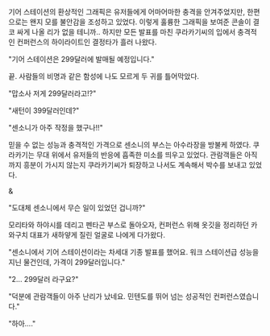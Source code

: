 기어 스테이션의 환상적인 그래픽은 유저들에게 어마어마한 충격을 안겨주었지만, 한편으로는 왠지 모를 불안감을 조성하고 있었다. 
이렇게 훌륭한 그래픽을 보여준 콘솔이 결코 싸게 나올 리가 없을 테니까.. 
하지만 모든 발표를 마친 쿠라카기씨의 입에서 충격적인 컨퍼런스의 하이라이트인 결정타가 흘러 나왔다. 

"기어 스테이션은 299달러에 발매될 예정입니다." 

끝. 
사람들의 비명과 같은 함성에 나도 모르게 두 귀를 틀어막았다. 

"맙소사 저게 299달러라고!?" 

"새턴이 399달러인데?" 

"센소니가 아주 작정을 했구나!!" 

믿을 수 없는 성능과 충격적인 가격으로 센소니의 부스는 아수라장을 방불케 하였다. 쿠라카기는 무대 위에서 유저들의 반응에 흡족한 미소를 띄우고 있었다. 
관람객들은 아직까지 흥분이 가시지 않는지 쿠라카기씨가 퇴장하고 나서도 계속해서 박수를 보내고 있었다. 

& 

"도대체 센소니에서 무슨 일이 있었던 겁니까?" 

모리타와 하야시를 데리고 펜타곤 부스로 돌아오자, 컨퍼런스 위해 옷깃을 정리하던 카와구치 대표가 새하얗게 질린 얼굴로 나에게 다가왔다. 

"센소니에서 기어 스테이션이라는 차세대 기종 발표를 했어요. 워크 스테이션급 성능을 지닌 물건인데, 가격이 299달러입니다." 

"2... 299달러 라구요?" 

"덕분에 관람객들이 아주 난리가 났네요. 민텐도를 뛰어 넘는 성공적인 컨퍼런스였습니다." 

"하아...." 